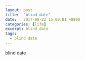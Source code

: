 ```yaml
---
layout: post
title:  "blind date"
date:   2017-08-22 15:00:01 +0800
categories: [life]
excerpt: blind date
tags:
  - blind date
---
```


blind date
